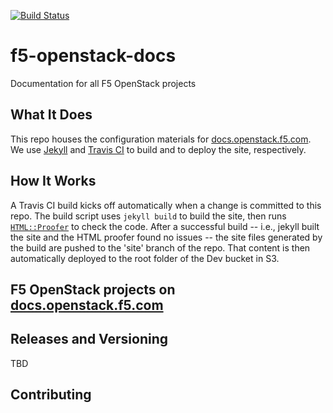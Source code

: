 [![Build Status](https://magnum.travis-ci.com/F5Networks/f5-openstack-docs.svg?token=9DzDpZ48B74dRXvdFxM2&branch=master)](https://magnum.travis-ci.com/F5Networks/f5-openstack-docs)

# f5-openstack-docs
Documentation for all F5 OpenStack projects

## What It Does
This repo houses the configuration materials for [docs.openstack.f5.com]. We use [Jekyll] and [Travis CI] to build and to deploy the site, respectively.

## How It Works
A Travis CI build kicks off automatically when a change is committed to this repo. The build script uses `jekyll build` to build the site, then runs [`HTML::Proofer`] to check the code. After a successful build -- i.e., jekyll built the site and the HTML proofer found no issues -- the site files generated by the build are pushed to the 'site' branch of the repo. That content is then automatically deployed to the root folder of the Dev bucket in S3. 

## F5 OpenStack projects on [docs.openstack.f5.com]


## Releases and Versioning
TBD


## Contributing

[docs.openstack.f5.com]:http://docs.openstack.f5.com/
[Jekyll]:https://jekyllrb.com/
[Travis CI]:https://travis-ci.com/
[`HTML::Proofer`]:https://github.com/gjtorikian/html-proofer
